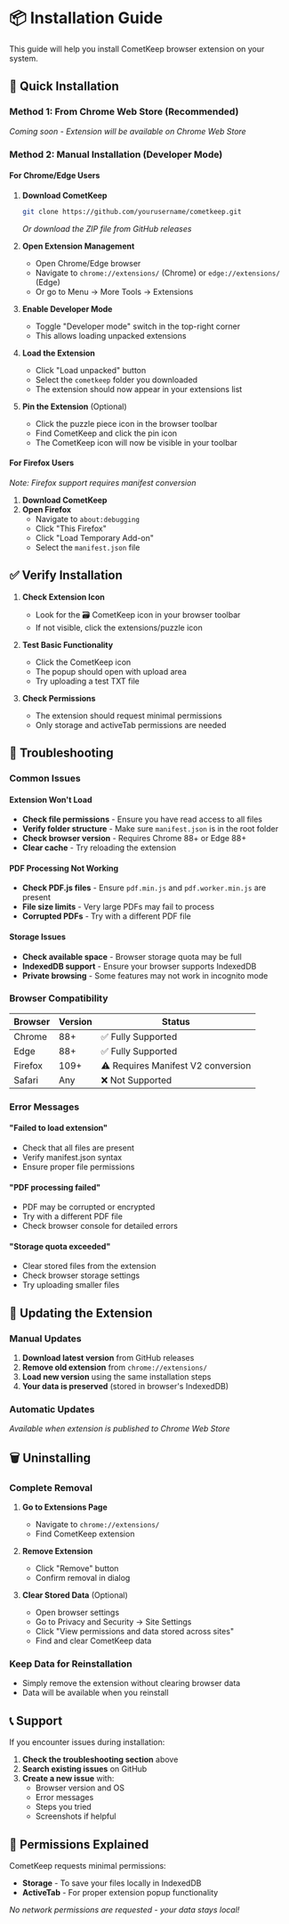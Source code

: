 # 📦 Installation Guide

This guide will help you install CometKeep browser extension on your system.

## 🚀 Quick Installation

### Method 1: From Chrome Web Store (Recommended)
*Coming soon - Extension will be available on Chrome Web Store*

### Method 2: Manual Installation (Developer Mode)

#### For Chrome/Edge Users

1. **Download CometKeep**
   ```bash
   git clone https://github.com/yourusername/cometkeep.git
   ```
   *Or download the ZIP file from GitHub releases*

2. **Open Extension Management**
   - Open Chrome/Edge browser
   - Navigate to `chrome://extensions/` (Chrome) or `edge://extensions/` (Edge)
   - Or go to Menu → More Tools → Extensions

3. **Enable Developer Mode**
   - Toggle "Developer mode" switch in the top-right corner
   - This allows loading unpacked extensions

4. **Load the Extension**
   - Click "Load unpacked" button
   - Select the `cometkeep` folder you downloaded
   - The extension should now appear in your extensions list

5. **Pin the Extension** (Optional)
   - Click the puzzle piece icon in the browser toolbar
   - Find CometKeep and click the pin icon
   - The CometKeep icon will now be visible in your toolbar

#### For Firefox Users

*Note: Firefox support requires manifest conversion*

1. **Download CometKeep**
2. **Open Firefox**
   - Navigate to `about:debugging`
   - Click "This Firefox"
   - Click "Load Temporary Add-on"
   - Select the `manifest.json` file

## ✅ Verify Installation

1. **Check Extension Icon**
   - Look for the 🗃️ CometKeep icon in your browser toolbar
   - If not visible, click the extensions/puzzle icon

2. **Test Basic Functionality**
   - Click the CometKeep icon
   - The popup should open with upload area
   - Try uploading a test TXT file

3. **Check Permissions**
   - The extension should request minimal permissions
   - Only storage and activeTab permissions are needed

## 🔧 Troubleshooting

### Common Issues

#### Extension Won't Load
- **Check file permissions** - Ensure you have read access to all files
- **Verify folder structure** - Make sure `manifest.json` is in the root folder
- **Check browser version** - Requires Chrome 88+ or Edge 88+
- **Clear cache** - Try reloading the extension

#### PDF Processing Not Working
- **Check PDF.js files** - Ensure `pdf.min.js` and `pdf.worker.min.js` are present
- **File size limits** - Very large PDFs may fail to process
- **Corrupted PDFs** - Try with a different PDF file

#### Storage Issues
- **Check available space** - Browser storage quota may be full
- **IndexedDB support** - Ensure your browser supports IndexedDB
- **Private browsing** - Some features may not work in incognito mode

### Browser Compatibility

| Browser | Version | Status |
|---------|---------|--------|
| Chrome | 88+ | ✅ Fully Supported |
| Edge | 88+ | ✅ Fully Supported |
| Firefox | 109+ | ⚠️ Requires Manifest V2 conversion |
| Safari | Any | ❌ Not Supported |

### Error Messages

#### "Failed to load extension"
- Check that all files are present
- Verify manifest.json syntax
- Ensure proper file permissions

#### "PDF processing failed"
- PDF may be corrupted or encrypted
- Try with a different PDF file
- Check browser console for detailed errors

#### "Storage quota exceeded"
- Clear stored files from the extension
- Check browser storage settings
- Try uploading smaller files

## 🔄 Updating the Extension

### Manual Updates

1. **Download latest version** from GitHub releases
2. **Remove old extension** from `chrome://extensions/`
3. **Load new version** using the same installation steps
4. **Your data is preserved** (stored in browser's IndexedDB)

### Automatic Updates

*Available when extension is published to Chrome Web Store*

## 🗑️ Uninstalling

### Complete Removal

1. **Go to Extensions Page**
   - Navigate to `chrome://extensions/`
   - Find CometKeep extension

2. **Remove Extension**
   - Click "Remove" button
   - Confirm removal in dialog

3. **Clear Stored Data** (Optional)
   - Open browser settings
   - Go to Privacy and Security → Site Settings
   - Click "View permissions and data stored across sites"
   - Find and clear CometKeep data

### Keep Data for Reinstallation

- Simply remove the extension without clearing browser data
- Data will be available when you reinstall

## 📞 Support

If you encounter issues during installation:

1. **Check the troubleshooting section** above
2. **Search existing issues** on GitHub
3. **Create a new issue** with:
   - Browser version and OS
   - Error messages
   - Steps you tried
   - Screenshots if helpful

## 🔐 Permissions Explained

CometKeep requests minimal permissions:

- **Storage** - To save your files locally in IndexedDB
- **ActiveTab** - For proper extension popup functionality

*No network permissions are requested - your data stays local!*